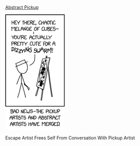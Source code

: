 [Abstract Pickup](https://xkcd.com/2824)

![Abstract Pickup](./random_comic.png)

Escape Artist Frees Self From Conversation With Pickup Artist

